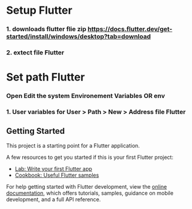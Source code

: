 # Setup Flutter
### 1. downloads flutter flie zip  https://docs.flutter.dev/get-started/install/windows/desktop?tab=download
### 2. extect file Flutter

# Set path Flutter
### Open Edit the system Environement Variables OR env
### 1. User variables for User > Path > New > Address file Flutter





## Getting Started

This project is a starting point for a Flutter application.

A few resources to get you started if this is your first Flutter project:

- [Lab: Write your first Flutter app](https://docs.flutter.dev/get-started/codelab)
- [Cookbook: Useful Flutter samples](https://docs.flutter.dev/cookbook)

For help getting started with Flutter development, view the
[online documentation](https://docs.flutter.dev/), which offers tutorials,
samples, guidance on mobile development, and a full API reference.
